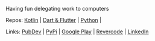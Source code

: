 Having fun delegating work to computers

Repos: [Kotlin](https://github.com/rtmigo?tab=repositories&q=&type=source&language=kotlin&sort=stargazers) | [Dart & Flutter](https://github.com/rtmigo?tab=repositories&q=&type=source&language=dart&sort=stargazers) | [Python](https://github.com/rtmigo?tab=repositories&q=&type=source&language=python&sort=stargazers) |  

Links: [PubDev](https://pub.dev/publishers/revercode.com/packages) | [PyPi](https://pypi.org/user/rtmigo/) | [Google Play](https://play.google.com/store/apps/developer?id=Revercode) | [Revercode](https://revercode.com/) | [LinkedIn](https://www.linkedin.com/in/artg/)

